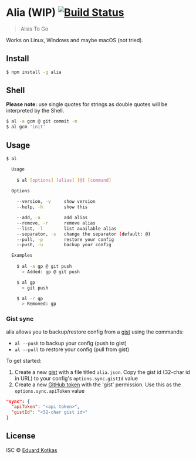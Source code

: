 # Alia (WIP) [![Build Status](https://travis-ci.org/edkotkas/alia.svg?branch=master)](https://travis-ci.org/edkotkas/alia)

> Alias To Go

Works on Linux, Windows and maybe macOS (not tried).

## Install

```bash
$ npm install -g alia
```

## Shell
**Please note:** use single quotes for strings as double quotes will be interpreted by the Shell.
```bash
$ al -a gcm @ git commit -m
$ al gcm 'init'
```

## Usage

```bash
$ al

  Usage
  
    $ al [options] [alias] [@] [command]

  Options
  
    --version, -v     show version
    --help, -h        show this

    --add, -a         add alias
    --remove, -r      remove alias
    --list, -l        list available alias
    --separator, -s   change the separator (default: @)
    --pull, -p        restore your config
    --push, -u        backup your config

  Examples
  
    $ al -a gp @ git push
      > Added: gp @ git push

    $ al gp
      > git push

    $ al -r gp
      > Removed: gp
```

### Gist sync

alia allows you to backup/restore config from a [gist](http://gist.github.com) using the commands:

- `al --push` to backup your config (push to gist)
- `al --pull` to restore your config (pull from gist)

To get started:

1. Create a new [gist](http://gist.github.com) with a file titled `alia.json`. Copy the gist id (32-char id in URL) to your config's `options.sync.gistId` value
2. Create a new [GitHub token](https://github.com/settings/tokens) with the 'gist' permission. Use this as the `options.sync.apiToken` value

```json
"sync": {
  "apiToken": "<api token>",
  "gistId": "<32-char gist id>"
}
```

## License

ISC © [Eduard Kotkas](https://edkotkas.me)
